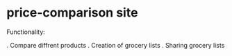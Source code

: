 # price-comparison site
Functionality:

. Compare diffrent products
. Creation of grocery lists
. Sharing grocery lists
